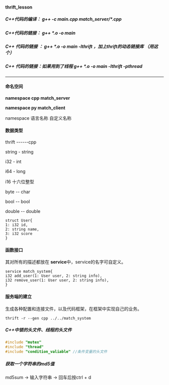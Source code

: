 #### thrift_lesson

##### C++代码的编译： g++ -c main.cpp match_server/*.cpp

##### C++代码的链接： g++ *.o -o main 

##### C++ 代码的链接 ： g++ *.o -o main -lthrift ，加上thrift的动态链接库 （用这个）

##### C++ 代码的链接：如果用到了线程 g++ *.o -o main -lthrift -pthread

---

#### 命名空间

**namespace cpp match_server**

**namespace py match_client**

namespace 语言名称 自定义名称



#### 数据类型

thrift ------cpp

string  -   string

i32     -    int 

i64     -    long

i16 十六位整型

byte   --  char

bool   -- bool

double -- double



```thrift
struct User{
1: i32 id,
2: string name,
3: i32 score
}
```



#### 函数接口

其对所有的描述都放在 **service**中，service的名字可自定义。

```
service match_system{
i32 add_user(1: User user, 2: string info),
i32 remove_user(1: User user, 2: string info),
}
```

#### 服务端的建立

生成各种配置和连接文件，以及代码框架，在框架中实现自己的业务。

```
thrift -r --gen cpp ../../match_system
```



##### C++中锁的头文件、线程的头文件

```c++
#include "mutex"
#include "thread"
#include "condition_valiable" //条件变量的头文件
```



##### 获取一个字符串的md5值

md5sum -> 输入字符串 -> 回车后按ctrl + d







